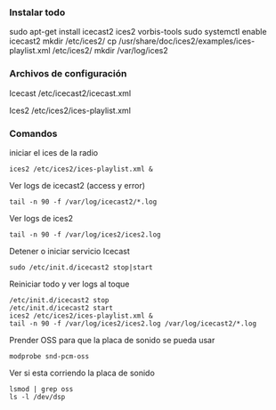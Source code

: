 ### Instalar todo
sudo apt-get install icecast2 ices2 vorbis-tools
sudo systemctl enable icecast2
mkdir /etc/ices2/
cp /usr/share/doc/ices2/examples/ices-playlist.xml /etc/ices2/ 
mkdir /var/log/ices2

### Archivos de configuración
Icecast
/etc/icecast2/icecast.xml

Ices2
/etc/ices2/ices-playlist.xml

### Comandos
iniciar el ices de la radio
```
ices2 /etc/ices2/ices-playlist.xml &
```

Ver logs de icecast2 (access y error)
```
tail -n 90 -f /var/log/icecast2/*.log
```

Ver logs de ices2
```
tail -n 90 -f /var/log/ices2/ices2.log
```

Detener o iniciar servicio Icecast
```
sudo /etc/init.d/icecast2 stop|start
```

Reiniciar todo y ver logs al toque
```
/etc/init.d/icecast2 stop
/etc/init.d/icecast2 start
ices2 /etc/ices2/ices-playlist.xml &
tail -n 90 -f /var/log/ices2/ices2.log /var/log/icecast2/*.log
```

Prender OSS para que la placa de sonido se pueda usar
```
modprobe snd-pcm-oss
```
Ver si esta corriendo la placa de sonido
```
lsmod | grep oss 
ls -l /dev/dsp
```